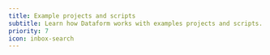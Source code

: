 ```yaml
---
title: Example projects and scripts
subtitle: Learn how Dataform works with examples projects and scripts.
priority: 7
icon: inbox-search
---
```

